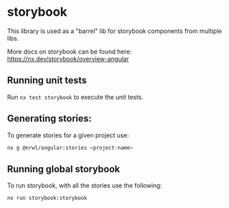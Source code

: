 # storybook

This library is used as a "barrel" lib for storybook components from multiple libs.

More docs on storybook can be found here:
https://nx.dev/storybook/overview-angular

## Running unit tests

Run `nx test storybook` to execute the unit tests.

## Generating stories:

To generate stories for a given project use:

```bash
nx g @nrwl/angular:stories <project-name>
```

## Running global storybook

To run storybook, with all the stories use the following:

```bash
nx run storybook:storybook
```
